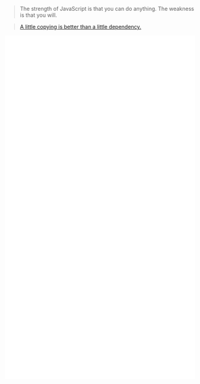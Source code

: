 > The strength of JavaScript is that you can do anything. The weakness is that you will.

> [A little copying is better than a little dependency.](https://go-proverbs.github.io/)

<picture>
  <img src="/github-metrics.svg" alt="Metrics">
</picture>
